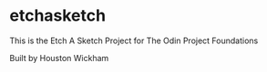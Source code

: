 # etchasketch

This is the Etch A Sketch Project for The Odin Project Foundations

Built by Houston Wickham